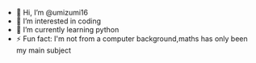 - 👋 Hi, I’m @umizumi16
- 👀 I’m interested in coding
- 🌱 I’m currently learning python
- ⚡ Fun fact: I'm not from a computer background,maths has only been my main subject

<!---
umizumi16/umizumi16 is a ✨ special ✨ repository because its `README.md` (this file) appears on your GitHub profile.
You can click the Preview link to take a look at your changes.
--->
